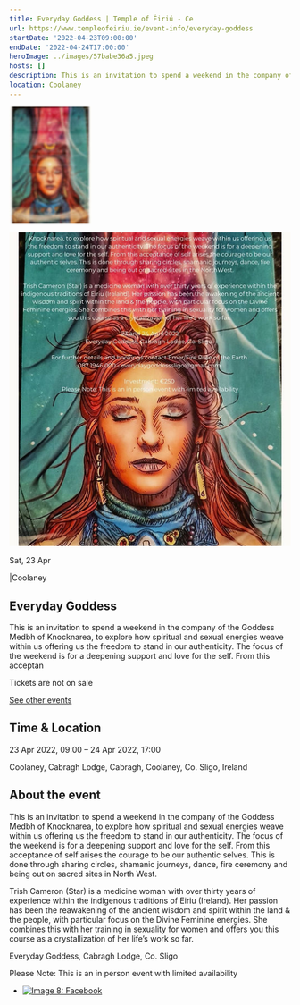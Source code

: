 ```yaml
---
title: Everyday Goddess | Temple of Éiriú - Ce
url: https://www.templeofeiriu.ie/event-info/everyday-goddess
startDate: '2022-04-23T09:00:00'
endDate: '2022-04-24T17:00:00'
heroImage: ../images/57babe36a5.jpeg
hosts: []
description: This is an invitation to spend a weekend in the company of the Goddess Medbh of Knocknarea, to explore how spiritual and sexual energies weave within us offering us the freedom to stand in our authenticity. The focus of the weekend is for a deepening support and love for the self. From this acceptan
location: Coolaney
---
```


![Image 6: Everyday Goddess](../images/57babe36a5.jpeg)

![Image 7: Everyday Goddess](../images/274307378e.jpeg)

Sat, 23 Apr

|Coolaney

## Everyday Goddess


This is an invitation to spend a weekend in the company of the Goddess Medbh of Knocknarea, to explore how spiritual and sexual energies weave within us offering us the freedom to stand in our authenticity. The focus of the weekend is for a deepening support and love for the self. From this acceptan

Tickets are not on sale

[See other events](https://www.templeofeiriu.ie/)

Time & Location
---------------

23 Apr 2022, 09:00 – 24 Apr 2022, 17:00

Coolaney, Cabragh Lodge, Cabragh, Coolaney, Co. Sligo, Ireland

About the event
---------------

This is an invitation to spend a weekend in the company of the Goddess Medbh of Knocknarea, to explore how spiritual and sexual energies weave within us offering us the freedom to stand in our authenticity. The focus of the weekend is for a deepening support and love for the self. From this acceptance of self arises the courage to be our authentic selves. This is done through sharing circles, shamanic journeys, dance, fire ceremony and being out on sacred sites in North West.

Trish Cameron (Star) is a medicine woman with over thirty years of experience within the indigenous traditions of Eiriu (Ireland). Her passion has been the reawakening of the ancient wisdom and spirit within the land & the people, with particular focus on the Divine Feminine energies. She combines this with her training in sexuality for women and offers you this course as a crystallization of her life’s work so far.

Everyday Goddess, Cabragh Lodge, Co. Sligo


Please Note: This is an in person event with limited availability


*   [![Image 8: Facebook](https://www.templeofeiriu.ie/event-info/everyday-goddess)](https://www.facebook.com/templeofeiriu)


